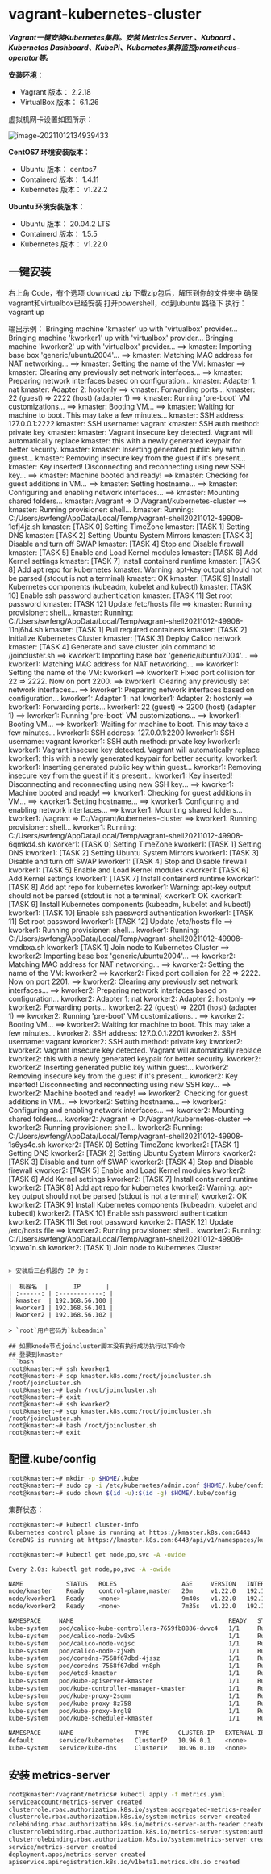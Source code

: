 # vagrant-kubernetes-cluster

**_Vagrant一键安装Kubernetes集群。安装 Metrics Server 、Kuboard 、Kubernetes Dashboard、KubePi、Kubernetes集群监控prometheus-operator等。_**

**安装环境**：

- Vagrant 版本： 2.2.18
- VirtualBox 版本： 6.1.26

虚拟机网卡设置如图所示：

![image-20211012134939433](Screenshots/image-20211012134939433.png)

**CentOS7 环境安装版本**：

- Ubuntu 版本： centos7
- Containerd 版本： 1.4.11
- Kubernetes 版本： v1.22.2

**Ubuntu 环境安装版本**：

- Ubuntu 版本： 20.04.2 LTS
- Containerd 版本： 1.5.5
- Kubernetes 版本： v1.22.0

## 一键安装

右上角 Code，有个选项 download zip
下载zip包后，解压到你的文件夹中
确保vagrant和virtualbox已经安装
打开powershell，cd到ubuntu 路径下
执行：
vagrant up

输出示例：
Bringing machine 'kmaster' up with 'virtualbox' provider...
Bringing machine 'kworker1' up with 'virtualbox' provider...
Bringing machine 'kworker2' up with 'virtualbox' provider...
==> kmaster: Importing base box 'generic/ubuntu2004'...
==> kmaster: Matching MAC address for NAT networking...
==> kmaster: Setting the name of the VM: kmaster
==> kmaster: Clearing any previously set network interfaces...
==> kmaster: Preparing network interfaces based on configuration...
    kmaster: Adapter 1: nat
    kmaster: Adapter 2: hostonly
==> kmaster: Forwarding ports...
    kmaster: 22 (guest) => 2222 (host) (adapter 1)
==> kmaster: Running 'pre-boot' VM customizations...
==> kmaster: Booting VM...
==> kmaster: Waiting for machine to boot. This may take a few minutes...
    kmaster: SSH address: 127.0.0.1:2222
    kmaster: SSH username: vagrant
    kmaster: SSH auth method: private key
    kmaster:
    kmaster: Vagrant insecure key detected. Vagrant will automatically replace
    kmaster: this with a newly generated keypair for better security.
    kmaster:
    kmaster: Inserting generated public key within guest...
    kmaster: Removing insecure key from the guest if it's present...
    kmaster: Key inserted! Disconnecting and reconnecting using new SSH key...
==> kmaster: Machine booted and ready!
==> kmaster: Checking for guest additions in VM...
==> kmaster: Setting hostname...
==> kmaster: Configuring and enabling network interfaces...
==> kmaster: Mounting shared folders...
    kmaster: /vagrant => D:/Vagrant/kubernetes-cluster
==> kmaster: Running provisioner: shell...
    kmaster: Running: C:/Users/swfeng/AppData/Local/Temp/vagrant-shell20211012-49908-1qfj4jz.sh
    kmaster: [TASK 0] Setting TimeZone
    kmaster: [TASK 1] Setting DNS
    kmaster: [TASK 2] Setting Ubuntu System Mirrors
    kmaster: [TASK 3] Disable and turn off SWAP
    kmaster: [TASK 4] Stop and Disable firewall
    kmaster: [TASK 5] Enable and Load Kernel modules
    kmaster: [TASK 6] Add Kernel settings
    kmaster: [TASK 7] Install containerd runtime
    kmaster: [TASK 8] Add apt repo for kubernetes
    kmaster: Warning: apt-key output should not be parsed (stdout is not a terminal)
    kmaster: OK
    kmaster: [TASK 9] Install Kubernetes components (kubeadm, kubelet and kubectl)
    kmaster: [TASK 10] Enable ssh password authentication
    kmaster: [TASK 11] Set root password
    kmaster: [TASK 12] Update /etc/hosts file
==> kmaster: Running provisioner: shell...
    kmaster: Running: C:/Users/swfeng/AppData/Local/Temp/vagrant-shell20211012-49908-11nj6h4.sh
    kmaster: [TASK 1] Pull required containers
    kmaster: [TASK 2] Initialize Kubernetes Cluster
    kmaster: [TASK 3] Deploy Calico network
    kmaster: [TASK 4] Generate and save cluster join command to /joincluster.sh
==> kworker1: Importing base box 'generic/ubuntu2004'...
==> kworker1: Matching MAC address for NAT networking...
==> kworker1: Setting the name of the VM: kworker1
==> kworker1: Fixed port collision for 22 => 2222. Now on port 2200.
==> kworker1: Clearing any previously set network interfaces...
==> kworker1: Preparing network interfaces based on configuration...
    kworker1: Adapter 1: nat
    kworker1: Adapter 2: hostonly
==> kworker1: Forwarding ports...
    kworker1: 22 (guest) => 2200 (host) (adapter 1)
==> kworker1: Running 'pre-boot' VM customizations...
==> kworker1: Booting VM...
==> kworker1: Waiting for machine to boot. This may take a few minutes...
    kworker1: SSH address: 127.0.0.1:2200
    kworker1: SSH username: vagrant
    kworker1: SSH auth method: private key
    kworker1:
    kworker1: Vagrant insecure key detected. Vagrant will automatically replace
    kworker1: this with a newly generated keypair for better security.
    kworker1:
    kworker1: Inserting generated public key within guest...
    kworker1: Removing insecure key from the guest if it's present...
    kworker1: Key inserted! Disconnecting and reconnecting using new SSH key...
==> kworker1: Machine booted and ready!
==> kworker1: Checking for guest additions in VM...
==> kworker1: Setting hostname...
==> kworker1: Configuring and enabling network interfaces...
==> kworker1: Mounting shared folders...
    kworker1: /vagrant => D:/Vagrant/kubernetes-cluster
==> kworker1: Running provisioner: shell...
    kworker1: Running: C:/Users/swfeng/AppData/Local/Temp/vagrant-shell20211012-49908-6qmkd4.sh
    kworker1: [TASK 0] Setting TimeZone
    kworker1: [TASK 1] Setting DNS
    kworker1: [TASK 2] Setting Ubuntu System Mirrors
    kworker1: [TASK 3] Disable and turn off SWAP
    kworker1: [TASK 4] Stop and Disable firewall
    kworker1: [TASK 5] Enable and Load Kernel modules
    kworker1: [TASK 6] Add Kernel settings
    kworker1: [TASK 7] Install containerd runtime
    kworker1: [TASK 8] Add apt repo for kubernetes
    kworker1: Warning: apt-key output should not be parsed (stdout is not a terminal)
    kworker1: OK
    kworker1: [TASK 9] Install Kubernetes components (kubeadm, kubelet and kubectl)
    kworker1: [TASK 10] Enable ssh password authentication
    kworker1: [TASK 11] Set root password
    kworker1: [TASK 12] Update /etc/hosts file
==> kworker1: Running provisioner: shell...
    kworker1: Running: C:/Users/swfeng/AppData/Local/Temp/vagrant-shell20211012-49908-vmdbxa.sh
    kworker1: [TASK 1] Join node to Kubernetes Cluster
==> kworker2: Importing base box 'generic/ubuntu2004'...
==> kworker2: Matching MAC address for NAT networking...
==> kworker2: Setting the name of the VM: kworker2
==> kworker2: Fixed port collision for 22 => 2222. Now on port 2201.
==> kworker2: Clearing any previously set network interfaces...
==> kworker2: Preparing network interfaces based on configuration...
    kworker2: Adapter 1: nat
    kworker2: Adapter 2: hostonly
==> kworker2: Forwarding ports...
    kworker2: 22 (guest) => 2201 (host) (adapter 1)
==> kworker2: Running 'pre-boot' VM customizations...
==> kworker2: Booting VM...
==> kworker2: Waiting for machine to boot. This may take a few minutes...
    kworker2: SSH address: 127.0.0.1:2201
    kworker2: SSH username: vagrant
    kworker2: SSH auth method: private key
    kworker2:
    kworker2: Vagrant insecure key detected. Vagrant will automatically replace
    kworker2: this with a newly generated keypair for better security.
    kworker2:
    kworker2: Inserting generated public key within guest...
    kworker2: Removing insecure key from the guest if it's present...
    kworker2: Key inserted! Disconnecting and reconnecting using new SSH key...
==> kworker2: Machine booted and ready!
==> kworker2: Checking for guest additions in VM...
==> kworker2: Setting hostname...
==> kworker2: Configuring and enabling network interfaces...
==> kworker2: Mounting shared folders...
    kworker2: /vagrant => D:/Vagrant/kubernetes-cluster
==> kworker2: Running provisioner: shell...
    kworker2: Running: C:/Users/swfeng/AppData/Local/Temp/vagrant-shell20211012-49908-1s6ys4c.sh
    kworker2: [TASK 0] Setting TimeZone
    kworker2: [TASK 1] Setting DNS
    kworker2: [TASK 2] Setting Ubuntu System Mirrors
    kworker2: [TASK 3] Disable and turn off SWAP
    kworker2: [TASK 4] Stop and Disable firewall
    kworker2: [TASK 5] Enable and Load Kernel modules
    kworker2: [TASK 6] Add Kernel settings
    kworker2: [TASK 7] Install containerd runtime
    kworker2: [TASK 8] Add apt repo for kubernetes
    kworker2: Warning: apt-key output should not be parsed (stdout is not a terminal)
    kworker2: OK
    kworker2: [TASK 9] Install Kubernetes components (kubeadm, kubelet and kubectl)
    kworker2: [TASK 10] Enable ssh password authentication
    kworker2: [TASK 11] Set root password
    kworker2: [TASK 12] Update /etc/hosts file
==> kworker2: Running provisioner: shell...
    kworker2: Running: C:/Users/swfeng/AppData/Local/Temp/vagrant-shell20211012-49908-1qxwo1n.sh
    kworker2: [TASK 1] Join node to Kubernetes Cluster
```

> 安装后三台机器的 IP 为：

|  机器名  |       IP       |
| :------: | :------------: |
| kmaster  | 192.168.56.100 |
| kworker1 | 192.168.56.101 |
| kworker2 | 192.168.56.102 |

> `root`用户密码为`kubeadmin`

## 如果knode节点joincluster脚本没有执行成功执行以下命令
## 登录到kmaster
```bash
root@kmaster:~# ssh kworker1
root@kmaster:~# scp kmaster.k8s.com:/root/joincluster.sh /root/joincluster.sh
root@kmaster:~# bash /root/joincluster.sh
root@kmaster:~# exit
root@kmaster:~# ssh kworker2
root@kmaster:~# scp kmaster.k8s.com:/root/joincluster.sh /root/joincluster.sh
root@kmaster:~# bash /root/joincluster.sh
root@kmaster:~# exit
```

## 配置.kube/config

```bash
root@kmaster:~# mkdir -p $HOME/.kube
root@kmaster:~# sudo cp -i /etc/kubernetes/admin.conf $HOME/.kube/config
root@kmaster:~# sudo chown $(id -u):$(id -g) $HOME/.kube/config
```

集群状态：

```bash
root@kmaster:~# kubectl cluster-info
Kubernetes control plane is running at https://kmaster.k8s.com:6443
CoreDNS is running at https://kmaster.k8s.com:6443/api/v1/namespaces/kube-system/services/kube-dns:dns/proxy
```

```bash
root@kmaster:~# kubectl get node,po,svc -A -owide

Every 2.0s: kubectl get node,po,svc -A -owide                                                                                                             kmaster: Tue Oct 12 13:53:57 2021

NAME            STATUS   ROLES                  AGE     VERSION   INTERNAL-IP      EXTERNAL-IP   OS-IMAGE             KERNEL-VERSION     CONTAINER-RUNTIME
node/kmaster    Ready    control-plane,master   20m     v1.22.0   192.168.56.100   <none>        Ubuntu 20.04.2 LTS   5.4.0-77-generic   containerd://1.5.5
node/kworker1   Ready    <none>                 9m40s   v1.22.0   192.168.56.101   <none>        Ubuntu 20.04.2 LTS   5.4.0-77-generic   containerd://1.5.5
node/kworker2   Ready    <none>                 7m35s   v1.22.0   192.168.56.102   <none>        Ubuntu 20.04.2 LTS   5.4.0-77-generic   containerd://1.5.5

NAMESPACE     NAME                                           READY   STATUS    RESTARTS   AGE     IP               NODE       NOMINATED NODE   READINESS GATES
kube-system   pod/calico-kube-controllers-7659fb8886-dwvc4   1/1     Running   0          20m     192.168.189.2    kmaster    <none>           <none>
kube-system   pod/calico-node-2w8x5                          1/1     Running   0          20m     192.168.56.100   kmaster    <none>           <none>
kube-system   pod/calico-node-vqjsc                          1/1     Running   0          7m35s   192.168.56.102   kworker2   <none>           <none>
kube-system   pod/calico-node-zj98h                          1/1     Running   0          9m40s   192.168.56.101   kworker1   <none>           <none>
kube-system   pod/coredns-7568f67dbd-4jssz                   1/1     Running   0          20m     192.168.189.3    kmaster    <none>           <none>
kube-system   pod/coredns-7568f67dbd-vn8ph                   1/1     Running   0          20m     192.168.189.1    kmaster    <none>           <none>
kube-system   pod/etcd-kmaster                               1/1     Running   0          20m     192.168.56.100   kmaster    <none>           <none>
kube-system   pod/kube-apiserver-kmaster                     1/1     Running   0          20m     192.168.56.100   kmaster    <none>           <none>
kube-system   pod/kube-controller-manager-kmaster            1/1     Running   0          20m     192.168.56.100   kmaster    <none>           <none>
kube-system   pod/kube-proxy-2sqmm                           1/1     Running   0          7m35s   192.168.56.102   kworker2   <none>           <none>
kube-system   pod/kube-proxy-8z758                           1/1     Running   0          20m     192.168.56.100   kmaster    <none>           <none>
kube-system   pod/kube-proxy-brgl8                           1/1     Running   0          9m40s   192.168.56.101   kworker1   <none>           <none>
kube-system   pod/kube-scheduler-kmaster                     1/1     Running   0          20m     192.168.56.100   kmaster    <none>           <none>

NAMESPACE     NAME                 TYPE        CLUSTER-IP   EXTERNAL-IP   PORT(S)                  AGE   SELECTOR
default       service/kubernetes   ClusterIP   10.96.0.1    <none>        443/TCP                  20m   <none>
kube-system   service/kube-dns     ClusterIP   10.96.0.10   <none>        53/UDP,53/TCP,9153/TCP   20m   k8s-app=kube-dns
```

## 安装 metrics-server

```bash
root@kmaster:/vagrant/metrics# kubectl apply -f metrics.yaml
serviceaccount/metrics-server created
clusterrole.rbac.authorization.k8s.io/system:aggregated-metrics-reader created
clusterrole.rbac.authorization.k8s.io/system:metrics-server created
rolebinding.rbac.authorization.k8s.io/metrics-server-auth-reader created
clusterrolebinding.rbac.authorization.k8s.io/metrics-server:system:auth-delegator created
clusterrolebinding.rbac.authorization.k8s.io/system:metrics-server created
service/metrics-server created
deployment.apps/metrics-server created
apiservice.apiregistration.k8s.io/v1beta1.metrics.k8s.io created
```


